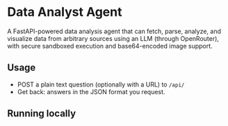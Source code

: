 # Data Analyst Agent

A FastAPI-powered data analysis agent that can fetch, parse, analyze, and visualize data from arbitrary sources using an LLM (through OpenRouter), with secure sandboxed execution and base64-encoded image support.

## Usage

- POST a plain text question (optionally with a URL) to `/api/`
- Get back: answers in the JSON format you request.

## Running locally

